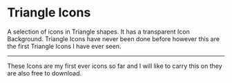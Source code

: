 # Triangle Icons

A selection of icons in Triangle shapes.
It has a transparent Icon Background.
Triangle Icons have never been done before however this are the first Triangle Icons I have ever seen.

-----

These Icons are my first ever icons so far and I will like to carry this on they are also free to download.